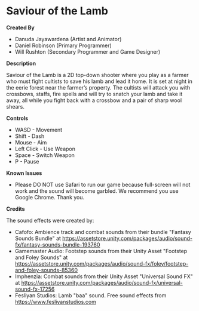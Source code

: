 # Saviour of the Lamb

**Created By**

- Danuda Jayawardena (Artist and Animator)
- Daniel Robinson (Primary Programmer)
- Will Rushton (Secondary Programmer and Game Designer)

**Description**

Saviour of the Lamb is a 2D top-down shooter where you play as a farmer who must fight cultists to save his lamb and lead it home. It is set at night in the eerie forest near the farmer’s property. The cultists will attack you with crossbows, staffs, fire spells and will try to snatch your lamb and take it away, all while you fight back with a crossbow and a pair of sharp wool shears.

**Controls**

- WASD - Movement
- Shift - Dash
- Mouse - Aim
- Left Click - Use Weapon
- Space - Switch Weapon
- P - Pause

**Known Issues**

- Please DO NOT use Safari to run our game because full-screen will not work and the sound will become garbled. We recommend you use Google Chrome. Thank you.

**Credits**

The sound effects were created by:

- Cafofo: Ambience track and combat sounds from their bundle "Fantasy Sounds Bundle" at https://assetstore.unity.com/packages/audio/sound-fx/fantasy-sounds-bundle-193760
- Gamemaster Audio: Footstep sounds from their Unity Asset "Footstep and Foley Sounds" at https://assetstore.unity.com/packages/audio/sound-fx/foley/footstep-and-foley-sounds-85360
- Imphenzia: Combat sounds from their Unity Asset "Universal Sound FX" at https://assetstore.unity.com/packages/audio/sound-fx/universal-sound-fx-17256
- Fesliyan Studios: Lamb "baa" sound. Free sound effects from https://www.fesliyanstudios.com
